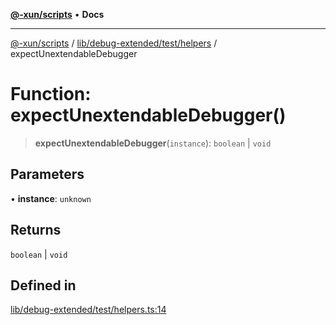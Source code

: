 [**@-xun/scripts**](../../../../../README.md) • **Docs**

***

[@-xun/scripts](../../../../../README.md) / [lib/debug-extended/test/helpers](../README.md) / expectUnextendableDebugger

# Function: expectUnextendableDebugger()

> **expectUnextendableDebugger**(`instance`): `boolean` \| `void`

## Parameters

• **instance**: `unknown`

## Returns

`boolean` \| `void`

## Defined in

[lib/debug-extended/test/helpers.ts:14](https://github.com/Xunnamius/xscripts/blob/98c638c52caf3664112e7ea66eccd36ad205df77/lib/debug-extended/test/helpers.ts#L14)
